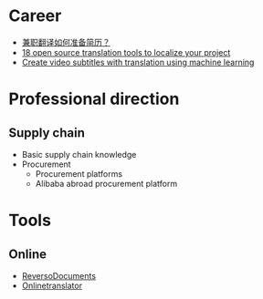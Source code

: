 # Career
- [兼职翻译如何准备简历？](https://www.douban.com/group/topic/84288231/)
- [18 open source translation tools to localize your project](https://opensource.com/article/17/6/open-source-localization-tools)
- [Create video subtitles with translation using machine learning](https://aws.amazon.com/tw/blogs/machine-learning/create-video-subtitles-with-translation-using-machine-learning/)



# Professional direction
## Supply chain
- Basic supply chain knowledge
- Procurement
  - Procurement platforms
  - Alibaba abroad procurement platform

# Tools
## Online
- [ReversoDocuments](https://documents.reverso.net/Default.aspx?utm_source=domainparking&utm_medium=redirect&utm_campaign=traduction-pro.reverso.net&lang=en)
- [Onlinetranslator](https://www.onlinedoctranslator.com/zh-CN/)